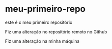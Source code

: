 # meu-primeiro-repo
este é o meu primeiro repositório

Fiz uma alteração no repositório remoto no Github 

Fiz uma alteração na minha máquina 